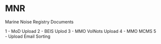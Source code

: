 # MNR
Marine Noise Registry Documents

1 - MoD Upload 2 - BEIS Uplod 3 - MMO VolNots Upload 4 - MMO MCMS 5 - Upload Email Sorting
